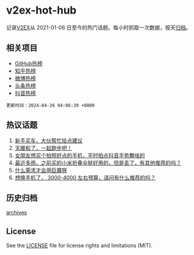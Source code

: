 # v2ex-hot-hub

 记录[V2EX](https://www.v2ex.com/)从 2021-01-06 日至今的热门话题。每小时抓取一次数据，按天[归档](archives)。
 
 ## 相关项目

- [GitHub热榜](https://github.com/snaildev/github-hot-hub)
- [知乎热榜](https://github.com/snaildev/zhihu-hot-hub)
- [微博热榜](https://github.com/snaildev/weibo-hot-hub)
- [头条热榜](https://github.com/snaildev/toutiao-hot-hub)
- [抖音热榜](https://github.com/snaildev/douyin-hot-hub)


 `更新时间：2024-04-26 04:06:39 +0800`

## 热议话题

1. [新手买车，大伙帮忙给点建议](https://www.v2ex.com/t/1035522)
1. [天暖和了，一起跑步吧！](https://www.v2ex.com/t/1035447)
1. [女朋友想买个拍照好点的手机，平时拍点抖音手势舞啥的](https://www.v2ex.com/t/1035518)
1. [最近多雨，之前买的小米折叠伞挺好用的，但是丢了，有其他推荐的吗？](https://www.v2ex.com/t/1035452)
1. [什么需求才会用巨魔呀](https://www.v2ex.com/t/1035462)
1. [想换手机了， 3000-4000 左右预算，请问有什么推荐的吗？](https://www.v2ex.com/t/1035473)

## 历史归档

[archives](archives)

## License

See the [LICENSE](LICENSE) file for license rights and limitations (MIT).
